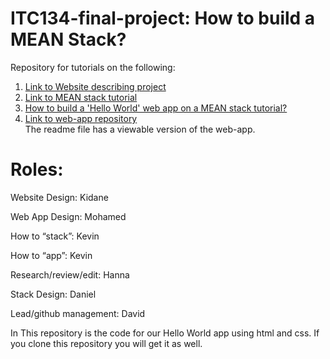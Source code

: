 # ITC134-final-project: How to build a MEAN Stack?

Repository for tutorials on the following:

1. [Link to Website describing project](https://illthid.github.io/itc134-final-project/) 
2. [Link to MEAN stack tutorial](https://docs.google.com/document/d/1fheRGRmCnKE9--q7_Midv8FHGAHYjVh9A80v4QL0cfo/edit)
3. [How to build a 'Hello World' web app on a MEAN stack tutorial?](https://docs.google.com/document/d/1eaw0VFVrWigKKsECKV-mQdEMxzpKIdLrC8vYbHAzTj0/edit?usp=sharing)
4. [Link to web-app repository](https://github.com/Illthid/itc134-final-project-webapp)\
The readme file has a viewable version of the web-app.

  

# Roles:

Website Design: Kidane

Web App Design: Mohamed

How to “stack”: Kevin 

How to “app”: Kevin

Research/review/edit: Hanna

Stack Design: Daniel

Lead/github management: David

In This repository is the code for our Hello World app using html and css. If you clone this repository you will get it as well.
